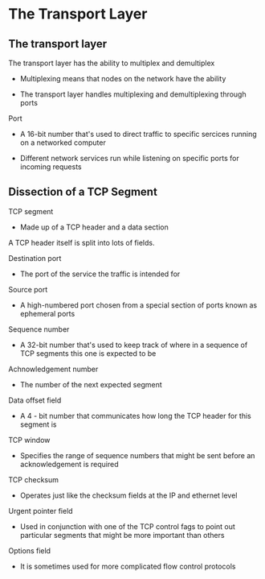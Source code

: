 The Transport Layer
=============

The transport layer
---------

The transport layer has the ability to multiplex and demultiplex
- Multiplexing means that nodes on the network have the ability 

- The transport layer handles multiplexing and demultiplexing through ports

Port
- A 16-bit number that's used to direct traffic to specific sercices running on a networked computer

- Different network services run while listening on specific ports for incoming requests

Dissection of a TCP Segment
------------
TCP segment
- Made up of a TCP header and a data section

A TCP header itself is split into lots of fields.

Destination port
- The port of the service the traffic is intended for 
  
Source port
- A high-numbered port chosen from a special section of ports known as ephemeral ports
  
Sequence number
- A 32-bit number that's used to keep track of where in a sequence of TCP segments this one is expected to be
  
Achnowledgement number
- The number of the next expected segment  
  
Data offset field
- A 4 - bit number that communicates how long the TCP header for this segment is  
  
TCP window
- Specifies the range of sequence numbers that might be sent before an acknowledgement is required
  
TCP checksum
- Operates just like the checksum fields at the IP and ethernet level
  
Urgent pointer field
- Used in conjunction with one of the TCP control fags to point out particular segments that might be more important than others
  
Options field
- It is sometimes used for more complicated flow control protocols
